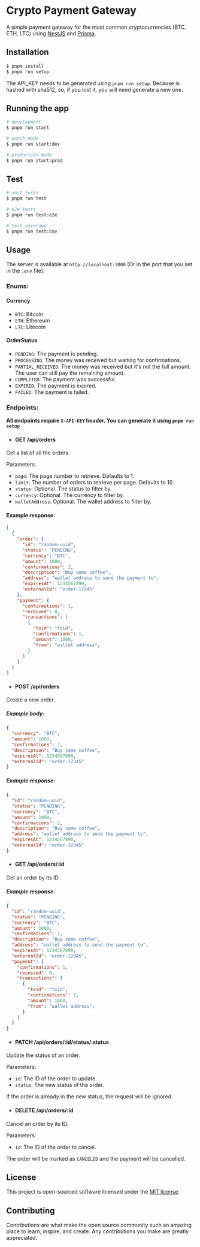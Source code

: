 # Crypto Payment Gateway

A simple payment gateway for the most common cryptocurrencies (BTC, ETH, LTC) using [NestJS](https://nestjs.com/) and [Prisma](https://nestjs.com/).

## Installation

```bash
$ pnpm install
$ pnpm run setup
```

The API_KEY needs to be generated using `pnpm run setup`. Because is hashed with sha512, so, if you lost it, you will need generate a new one.

## Running the app

```bash
# development
$ pnpm run start

# watch mode
$ pnpm run start:dev

# production mode
$ pnpm run start:prod
```

## Test

```bash
# unit tests
$ pnpm run test

# e2e tests
$ pnpm run test:e2e

# test coverage
$ pnpm run test:cov
```

## Usage
The server is available at `http://localhost:3000`  (Or in the port that you set in the `.env` file).

### Enums:
#### Currency
 - `BTC`: Bitcoin
 - `ETH`: Ethereum
 - `LTC`: Litecoin

#### OrderStatus
 - `PENDING`: The payment is pending.
 - `PROCESSING`: The money was received but waiting for confirmations.
 - `PARTIAL_RECEIVED`: The money was received but it's not the full amount. The user can still pay the remaining amount.
 - `COMPLETED`: The payment was successful.
 - `EXPIRED`: The payment is expired.
 - `FAILED`: The payment is failed.

### Endpoints:
**All endpoints require `X-API-KEY` header. You can generate it using `pnpm run setup`**

- #### GET /api/orders
Get a list of all the orders.

Parameters:
- `page`: The page number to retrieve. Defaults to 1.
- `limit`: The number of orders to retrieve per page. Defaults to 10.
- `status`: Optional. The status to filter by.
- `currency`: Optional. The currency to filter by.
- `walletAddress`: Optional. The wallet address to filter by.
#### Example response:
```json
[
  {
    "order": {
      "id": "random-uuid",
      "status": "PENDING", 
      "currency": "BTC", 
      "amount": 1000,
      "confirmations": 2,
      "description": "Buy some coffee",
      "address": "wallet address to send the payment to",
      "expiresAt": 1234567890,
      "externalId": "order-12345"
    },
    "payment": {
      "confirmations": 1,
      "received": 0,
      "transactions": [
        {
          "txid": "txid",
          "confirmations": 1,
          "amount": 1000,
          "from": "wallet address",
        }
      ]
    }
  }
]
```

- #### POST /api/orders
Create a new order.
##### Example body:
```json
{
  "currency": "BTC",
  "amount": 1000,
  "confirmations": 2,
  "description": "Buy some coffee",
  "expiresAt": 1234567890,
  "externalId": "order-12345"
}
```

##### Example response:
```json
{
  "id": "random-uuid",
  "status": "PENDING",
  "currency": "BTC",
  "amount": 1000,
  "confirmations": 2,
  "description": "Buy some coffee",
  "address": "wallet address to send the payment to",
  "expiresAt": 1234567890,
  "externalId": "order-12345"
}
```

- #### GET /api/orders/:id
Get an order by its ID.
##### Example response:
```json
{
  "id": "random-uuid",
  "status": "PENDING",
  "currency": "BTC",
  "amount": 1000,
  "confirmations": 2,
  "description": "Buy some coffee",
  "address": "wallet address to send the payment to",
  "expiresAt": 1234567890,
  "externalId": "order-12345",
  "payment": {
    "confirmations": 1,
    "received": 0,
    "transactions": [
      {
        "txid": "txid",
        "confirmations": 1,
        "amount": 1000,
        "from": "wallet address",
      }
    ]
  }
}
```

- #### PATCH /api/orders/:id/status/:status
Update the status of an order.

Parameters:
- `id`: The ID of the order to update.
- `status`: The new status of the order.

If the order is already in the new status, the request will be ignored. 

- #### DELETE /api/orders/:id
Cancel an order by its ID.

Parameters:
- `id`: The ID of the order to cancel.

The order will be marked as `CANCELED` and the payment will be cancelled.


## License

This project is open-sourced software licensed under the [MIT license](https://opensource.org/licenses/MIT).

## Contributing

Contributions are what make the open source community such an amazing place to learn, inspire, and create. Any contributions you make are greatly appreciated.